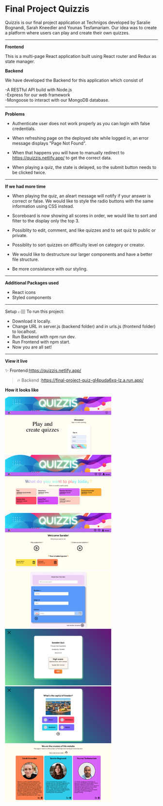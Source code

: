 # Final Project Quizzis

Quizzis is our final project application at Technigos developed by Saralie Bognandi, Sarah Kneedler and Younas Tesfamariam.
Our idea was to create a platform where users can play and create their own quizzes.
***
**Frontend**

This is a multi-page React application built using React router and Redux as state manager.


**Backend**

We have developed the Backend for this application which consist of 

-A RESTful API build with Node.js\
-Express for our web framework \
-Mongoose to interact with our MongoDB database.
***
**Problems**
* Authenticate user does not work properly as you can login with false credentials.

* When refreshing page on the deployed site while logged in, an error message displays "Page Not Found".
* When that happens you will have to manually redirect to https://quizzis.netlify.app/ to get the correct data.

* When playing a quiz, the state is delayed, so the submit button needs to be clicked twice.
***

**If we had more time**
* When playing the quiz, an aleart message will notify if your answer is correct or false. We would like to style the radio buttons with the same information using CSS instead.

* Scoreboard is now showing all scores in order, we would like to sort and filter to the display only the top 3.

* Possiblity to edit, comment, and like quizzes and to set quiz to public or private.

* Possiblity to sort quizzes on difficulty level on category or creator.

* We would like to destructure our larger components and have a better file structure.

* Be more consistance with our styling.
***

**Additional Packages used**

* React icons
* Styled components
***
Setup
👉🏽 To run this project:

* Download it locally.
* Change URL in server.js (backend folder) and in urls.js (frontend folder) to localhost.
* Run Backend with npm run dev.
* Run Frontend with npm start.
* Now you are all set!
***
**View it live**

✨ Frontend:https://quizzis.netlify.app/
>🔥 Backend :https://final-project-quiz-gl4puda6xq-lz.a.run.app/

**How it looks like**

<img src="./frontend/src/assets/Login.png" width="350" alt="Login page">

<img src="./frontend/src/assets/Home.png" width="350" alt="Home">

<img src="./frontend/src/assets/Profile.png" width="350" alt="Profile">

<img src="./frontend/src/assets/Createquiz.png" width="350" alt="Create Quiz">

<img src="./frontend/src/assets/Playintro.png" width="350" alt="Play intro">

<img src="./frontend/src/assets/playquiz.png" width="350" alt="Play Quiz">

<img src="./frontend/src/assets/About.png" width="350" alt="About page">